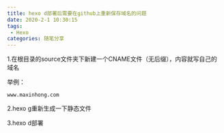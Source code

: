 ```yaml
---
title: hexo d部署后需要在github上重新保存域名的问题
date: 2020-2-1 10:30:15
tags:
 - Hexo
categories: 随笔分享
---
```


1.在根目录的source文件夹下新建一个CNAME文件（无后缀），内容就写自己的域名

举例：

```
www.maxinhong.com
```

2.hexo g重新生成一下静态文件

3.hexo d部署

